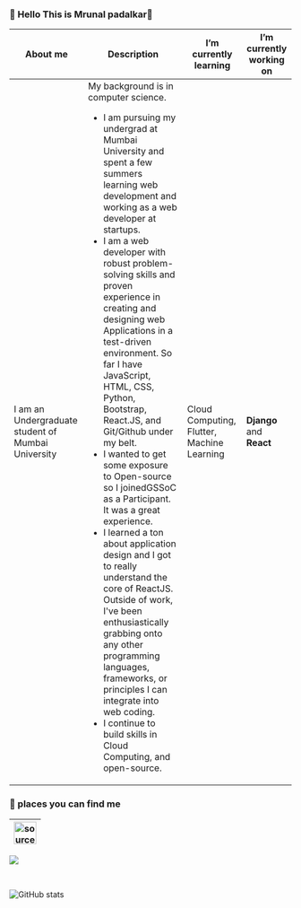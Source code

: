 ### :cake: Hello This is Mrunal padalkar👋
 
 
 | About me | Description |I’m currently learning | I’m currently working on
 | ------------- | ------------- | ------------- | ------------- | 
 | I am an Undergraduate student of Mumbai University</strong> | My background is in computer science.<ul><li>I am pursuing my undergrad at Mumbai University and spent a few summers learning web development and working as a web developer at startups.</li><li>I am a web developer with robust problem-solving skills and proven experience in creating and designing web Applications in a test-driven environment. So far I have JavaScript, HTML, CSS, Python, Bootstrap, React.JS, and Git/Github under my belt.</li><li>I wanted to get some exposure to Open-source so I joinedGSSoC as a Participant. It was a great experience.</li><li>I learned a ton about application design and I got to really understand the core of ReactJS. Outside of work, I've been enthusiastically grabbing onto any other programming languages, frameworks, or principles I can integrate into web coding.</li><li>I continue to build skills in Cloud Computing, and open-source.</li></ul> | Cloud Computing, Flutter, Machine Learning | <b>Django</b> and <b>React</b> |

 ### :cake: places you can find me 

|<a href="https://www.linkedin.com/in/mrunal-padalkar-b64a3b19b/" target="_blank" rel="noopener noreferrer"><img src="https://i.imgur.com/kF9HMpz.png" width=40px height=40px title="source: imgur.com" /></a>   |  
| ------------- |




![](https://komarev.com/ghpvc/?username=mrunalvilas&style=plastic&&label=Visitor+alert)



 <br>

![GitHub stats](https://github-readme-stats.vercel.app/api?username=mrunalvilas)
